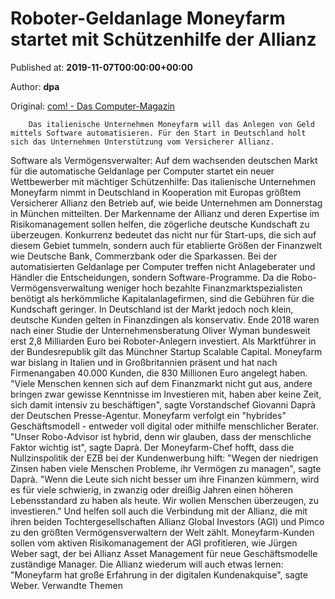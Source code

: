 
# Roboter-Geldanlage Moneyfarm startet mit Schützenhilfe der Allianz

Published at: **2019-11-07T00:00:00+00:00**

Author: **dpa**

Original: [com! - Das Computer-Magazin](https://www.com-magazin.de/news/fintech/roboter-geldanlage-moneyfarm-startet-schuetzenhilfe-allianz-2298521.html)


        Das italienische Unternehmen Moneyfarm will das Anlegen von Geld mittels Software automatisieren. Für den Start in Deutschland holt sich das Unternehmen Unterstützung vom Versicherer Allianz.
      
Software als Vermögensverwalter: Auf dem wachsenden deutschen Markt für die automatische Geldanlage per Computer startet ein neuer Wettbewerber mit mächtiger Schützenhilfe: Das italienische Unternehmen Moneyfarm nimmt in Deutschland in Kooperation mit Europas größtem Versicherer Allianz den Betrieb auf, wie beide Unternehmen am Donnerstag in München mitteilten. Der Markenname der Allianz und deren Expertise im Risikomanagement sollen helfen, die zögerliche deutsche Kundschaft zu überzeugen. Konkurrenz bedeutet das nicht nur für Start-ups, die sich auf diesem Gebiet tummeln, sondern auch für etablierte Größen der Finanzwelt wie Deutsche Bank, Commerzbank oder die Sparkassen.
Bei der automatisierten Geldanlage per Computer treffen nicht Anlageberater und Händler die Entscheidungen, sondern Software-Programme. Da die Robo-Vermögensverwaltung weniger hoch bezahlte Finanzmarktspezialisten benötigt als herkömmliche Kapitalanlagefirmen, sind die Gebühren für die Kundschaft geringer. In Deutschland ist der Markt jedoch noch klein, deutsche Kunden gelten in Finanzdingen als konservativ. Ende 2018 waren nach einer Studie der Unternehmensberatung Oliver Wyman bundesweit erst 2,8 Milliarden Euro bei Roboter-Anlegern investiert. Als Marktführer in der Bundesrepublik gilt das Münchner Startup Scalable Capital.
Moneyfarm war bislang in Italien und in Großbritannien präsent und hat nach Firmenangaben 40.000 Kunden, die 830 Millionen Euro angelegt haben. "Viele Menschen kennen sich auf dem Finanzmarkt nicht gut aus, andere bringen zwar gewisse Kenntnisse im Investieren mit, haben aber keine Zeit, sich damit intensiv zu beschäftigen", sagte Vorstandschef Giovanni Daprà der Deutschen Presse-Agentur. Moneyfarm verfolgt ein "hybrides" Geschäftsmodell - entweder voll digital oder mithilfe menschlicher Berater. "Unser Robo-Advisor ist hybrid, denn wir glauben, dass der menschliche Faktor wichtig ist", sagte Daprà.
Der Moneyfarm-Chef hofft, dass die Nullzinspolitik der EZB bei der Kundenwerbung hilft: "Wegen der niedrigen Zinsen haben viele Menschen Probleme, ihr Vermögen zu managen", sagte Daprà. "Wenn die Leute sich nicht besser um ihre Finanzen kümmern, wird es für viele schwierig, in zwanzig oder dreißig Jahren einen höheren Lebensstandard zu haben als heute. Wir wollen Menschen überzeugen, zu investieren."
Und helfen soll auch die Verbindung mit der Allianz, die mit ihren beiden Tochtergesellschaften Allianz Global Investors (AGI) und Pimco zu den größten Vermögensverwaltern der Welt zählt. Moneyfarm-Kunden sollen vom aktiven Risikomanagement der AGI profitieren, wie Jürgen Weber sagt, der bei Allianz Asset Management für neue Geschäftsmodelle zuständige Manager. Die Allianz wiederum will auch etwas lernen: "Moneyfarm hat große Erfahrung in der digitalen Kundenakquise", sagte Weber.
Verwandte Themen
